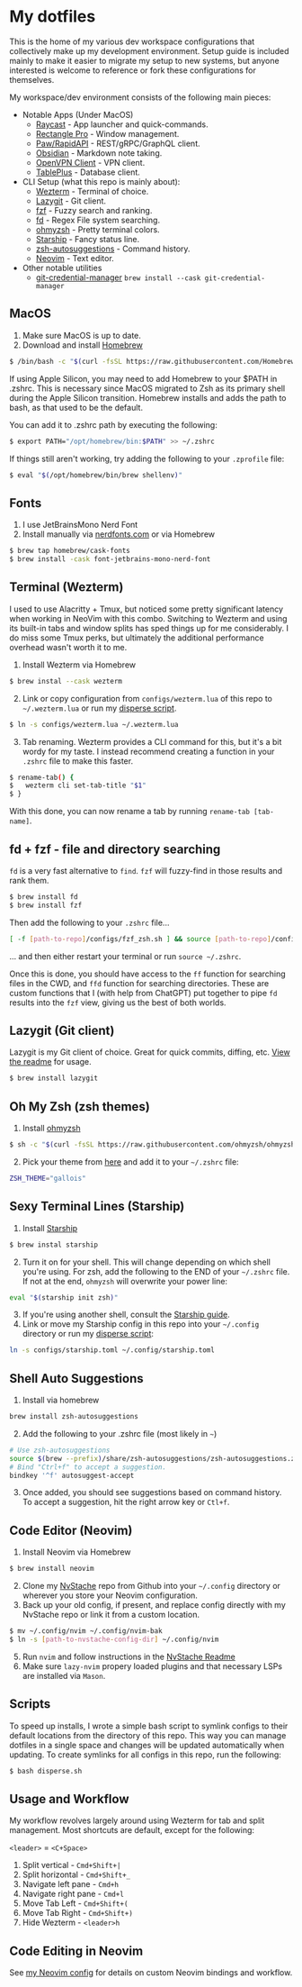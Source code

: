 # My dotfiles

This is the home of my various dev workspace configurations that collectively make up my development environment. Setup guide is included mainly to make it easier to migrate my setup to new systems, but anyone interested is welcome to reference or fork these configurations for themselves.

My workspace/dev environment consists of the following main pieces:

- Notable Apps (Under MacOS)
  - [Raycast](https://www.raycast.com/) - App launcher and quick-commands.
  - [Rectangle Pro](https://rectangleapp.com/pro) - Window management.
  - [Paw/RapidAPI](https://paw.cloud/) - REST/gRPC/GraphQL client.
  - [Obsidian](https://obsidian.md/) - Markdown note taking.
  - [OpenVPN Client](https://openvpn.net/client/) - VPN client.
  - [TablePlus](https://tableplus.com/) - Database client.
- CLI Setup (what this repo is mainly about):
  - [Wezterm](https://wezfurlong.org/wezterm/) - Terminal of choice.
  - [Lazygit](https://github.com/jesseduffield/lazygit) - Git client.
  - [fzf](https://github.com/junegunn/fzf) - Fuzzy search and ranking.
  - [fd](https://github.com/sharkdp/fd) - Regex File system searching.
  - [ohmyzsh](https://github.com/ohmyzsh/ohmyzsh) - Pretty terminal colors.
  - [Starship](https://starship.rs/) - Fancy status line.
  - [zsh-autosuggestions](https://github.com/zsh-users/zsh-autosuggestions) - Command history.
  - [Neovim](https://neovim.io/) - Text editor.
- Other notable utilities
  - [git-credential-manager](https://github.com/git-ecosystem/git-credential-manager) `brew install --cask git-credential-manager`

## MacOS

1.  Make sure MacOS is up to date.
2.  Download and install [Homebrew](https://brew.sh/)

```bash
$ /bin/bash -c "$(curl -fsSL https://raw.githubusercontent.com/Homebrew/install/HEAD/install.sh)"
```

If using Apple Silicon, you may need to add Homebrew to your $PATH in .zshrc. This is necessary
since MacOS migrated to Zsh as its primary shell during the Apple Silicon transition. Homebrew installs
and adds the path to bash, as that used to be the default.

You can add it to .zshrc path by executing the following:

```bash
$ export PATH="/opt/homebrew/bin:$PATH" >> ~/.zshrc
```

If things still aren't working, try adding the following to your `.zprofile` file:

```bash
$ eval "$(/opt/homebrew/bin/brew shellenv)"
```

## Fonts

1.  I use JetBrainsMono Nerd Font
2.  Install manually via [nerdfonts.com](https://www.nerdfonts.com/font-downloads) or via Homebrew

```bash
$ brew tap homebrew/cask-fonts
$ brew install -cask font-jetbrains-mono-nerd-font
```

## Terminal (Wezterm)

I used to use Alacritty + Tmux, but noticed some pretty significant latency when working in NeoVim with this combo. Switching to Wezterm and using its built-in tabs and window splits has sped things up for me considerably. I do miss some Tmux perks, but ultimately the additional performance overhead wasn't worth it to me.

1.  Install Wezterm via Homebrew

```bash
$ brew instal --cask wezterm
```

2. Link or copy configuration from `configs/wezterm.lua` of this repo to `~/.wezterm.lua` or run my [disperse script](#Scripts).

```bash [link.sh]
$ ln -s configs/wezterm.lua ~/.wezterm.lua
```

3. Tab renaming. Wezterm provides a CLI command for this, but it's a bit wordy for my taste. I instead recommend creating a function in your `.zshrc` file to make this faster.

```bash [.zshrc]
$ rename-tab() {
$   wezterm cli set-tab-title "$1"
$ }
```

With this done, you can now rename a tab by running `rename-tab [tab-name]`.

## fd + fzf - file and directory searching

`fd` is a very fast alternative to `find`. `fzf` will fuzzy-find in those results and rank them.

```bash
$ brew install fd
$ brew install fzf
```

Then add the following to your `.zshrc` file...

```bash
[ -f [path-to-repo]/configs/fzf_zsh.sh ] && source [path-to-repo]/configs/fzf_zsh.sh
```

... and then either restart your terminal or run `source ~/.zshrc`.

Once this is done, you should have access to the `ff` function for searching files in the CWD, and `ffd` function for
searching directories. These are custom functions that I (with help from ChatGPT) put together to pipe `fd` results into
the `fzf` view, giving us the best of both worlds.

## Lazygit (Git client)

Lazygit is my Git client of choice. Great for quick commits, diffing, etc.
[View the readme](https://github.com/jesseduffield/lazygit/blob/master/README.md) for usage.

```bash
$ brew install lazygit
```

## Oh My Zsh (zsh themes)

1.  Install [ohmyzsh](https://github.com/ohmyzsh/ohmyzsh)

```bash
$ sh -c "$(curl -fsSL https://raw.githubusercontent.com/ohmyzsh/ohmyzsh/master/tools/install.sh)"
```

2. Pick your theme from [here](https://github.com/ohmyzsh/ohmyzsh/wiki/Themes) and add it to your `~/.zshrc` file:

```bash [.zshrc]
ZSH_THEME="gallois"
```

## Sexy Terminal Lines (Starship)

1.  Install [Starship](https://starship.rs/)

```bash
$ brew instal starship
```

2. Turn it on for your shell. This will change depending on which shell you're using. For zsh, add the following to the END of your `~/.zshrc` file. If not at the end, `ohmyzsh` will overwrite your power line:

```bash [.zshrc]
eval "$(starship init zsh)"
```

3. If you're using another shell, consult the [Starship guide](https://starship.rs/guide/#step-2-set-up-your-shell-to-use-starship).
4. Link or move my Starship config in this repo into your `~/.config` directory or run my [disperse script](#Scripts):

```bash [link]
ln -s configs/starship.toml ~/.config/starship.toml
```

## Shell Auto Suggestions

1. Install via homebrew

```bash
brew install zsh-autosuggestions
```

2. Add the following to your .zshrc file (most likely in `~`)

```bash
# Use zsh-autosuggestions
source $(brew --prefix)/share/zsh-autosuggestions/zsh-autosuggestions.zsh
# Bind "Ctrl+f" to accept a suggestion.
bindkey '^f' autosuggest-accept
```

3. Once added, you should see suggestions based on command history. To accept a suggestion, hit the right arrow key or `Ctl+f`.

## Code Editor (Neovim)

1.  Install Neovim via Homebrew

```bash
$ brew install neovim
```

2. Clone my [NvStache](https://github.com/adamtmorgan/NvStache) repo from Github into your `~/.config` directory or wherever you store your Neovim configuration.
3. Back up your old config, if present, and replace config directly with my NvStache repo or link it from a custom location.

```bash [link]
$ mv ~/.config/nvim ~/.config/nvim-bak
$ ln -s [path-to-nvstache-config-dir] ~/.config/nvim
```

5. Run `nvim` and follow instructions in the [NvStache Readme](https://github.com/adamtmorgan/NvStache)
6. Make sure `lazy-nvim` propery loaded plugins and that necessary LSPs are installed via `Mason`.

## Scripts

To speed up installs, I wrote a simple bash script to symlink configs to their default locations from the directory of this repo. This way you can manage dotfiles in a single space and changes will be updated automatically when updating.
To create symlinks for all configs in this repo, run the following:

```bash
$ bash disperse.sh
```

## Usage and Workflow

My workflow revolves largely around using Wezterm for tab and split management. Most shortcuts are default, except for the following:

`<leader>` = `<C+Space>`

1. Split vertical - `Cmd+Shift+|`
2. Split horizontal - `Cmd+Shift+_`
3. Navigate left pane - `Cmd+h`
4. Navigate right pane - `Cmd+l`
5. Move Tab Left - `Cmd+Shift+(`
6. Move Tab Right - `Cmd+Shift+)`
7. Hide Wezterm - `<leader>h`

## Code Editing in Neovim

See [my Neovim config](https://github.com/adamtmorgan/NvStache) for details on custom Neovim bindings and workflow.
